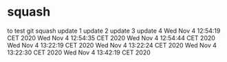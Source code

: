 # squash
to test git squash
update 1
update 2
update 3
update 4
Wed Nov  4 12:54:19 CET 2020
Wed Nov  4 12:54:35 CET 2020
Wed Nov  4 12:54:44 CET 2020
Wed Nov  4 13:22:19 CET 2020
Wed Nov  4 13:22:24 CET 2020
Wed Nov  4 13:22:30 CET 2020
Wed Nov  4 13:42:19 CET 2020
